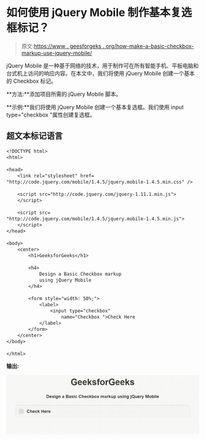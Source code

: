 # 如何使用 jQuery Mobile 制作基本复选框标记？

> 原文:[https://www . geesforgeks . org/how-make-a-basic-checkbox-markup-use-jquery-mobile/](https://www.geeksforgeeks.org/how-to-make-a-basic-checkbox-markup-using-jquery-mobile/)

jQuery Mobile 是一种基于网络的技术，用于制作可在所有智能手机、平板电脑和台式机上访问的响应内容。在本文中，我们将使用 jQuery Mobile 创建一个基本的 Checkbox 标记。

**方法:**添加项目所需的 jQuery Mobile 脚本。

> <link rel="”stylesheet”" href="”http://code.jquery.com/mobile/1.4.5/jquery.mobile-1.4.5.min.css”">

**示例:**我们将使用 jQuery Mobile 创建一个基本复选框。我们使用 input type="checkbox "属性创建复选框。

## 超文本标记语言

```
<!DOCTYPE html>
<html>

<head>
    <link rel="stylesheet" href=
"http://code.jquery.com/mobile/1.4.5/jquery.mobile-1.4.5.min.css" />

    <script src="http://code.jquery.com/jquery-1.11.1.min.js">
    </script>

    <script src=
"http://code.jquery.com/mobile/1.4.5/jquery.mobile-1.4.5.min.js">
    </script>
</head>

<body>
    <center>
        <h1>GeeksforGeeks</h1>

        <h4>
            Design a Basic Checkbox markup
            using jQuery Mobile
        </h4>

        <form style="width: 50%;">
            <label>
                <input type="checkbox" 
                    name="Checkbox ">Check Here
            </label>
        </form>
    </center>
</body>

</html>
```

**输出:**

![](img/1c0c6d983e424cb02d454708982c31cf.png)
